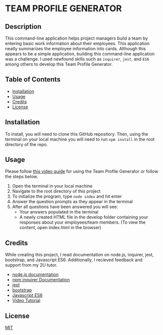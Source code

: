 # TEAM PROFILE GENERATOR

## Description
This command-line application helps project managers build a team by entering basic work information about their employees. This application neatly summarizes the employee information into cards. Although this appears to be a simple application, building this command-line application was a challenge. I used newfound skills such as `inquirer`, `jest`, and `ES6` among others to develop this Team Profile Generator. 

## Table of Contents

- [Installation](#installation)
- [Usage](#usage)
- [Credits](#credits)
- [License](#license)

## Installation

To install, you will need to clone this GitHub repository. Then, using the terminal on your local machine you will need to run `npm install` in the root directory of the repo.

## Usage

Please follow [this video guide](https://drive.google.com/file/d/1zqB3B-v90oGCR6o6PgttEhdqcClkAXpZ/view?usp=sharing) for using the Team Profile Generator or follow the steps below.

1. Open the terminal in your local machine
1. Navigate to the root directory of this project
1. To initialize the program, type `node index` and hit enter
1. Answer the question prompts as they appear in the terminal
1. After all questions have been answered you will see:
    - Your answers populated in the terminal
    - A newly created HTML file in the develop folder containing your responses about your employees/team members. 
    (To view the content, open index.html in the browser)

## Credits

While creating this project, I read documentation on node.js, inquirer, jest, bootstrap, and Javascript ES6. Additionally, I recieved feedback and support from my 2U tutor. 

- [node.js documentation](https://nodejs.org/dist/latest-v12.x/docs/api/fs.html)
- [npm inquirer Documentation](https://www.npmjs.com/package/inquirer/v/8.2.4)
- [jest](https://jestjs.io/docs/getting-started)
- [bootstrap](https://getbootstrap.com/docs/4.5/getting-started/introduction/)
- [Javascript ES6](https://www.w3schools.com/Js/js_es6.asp)
- [Video Tutorial](https://drive.google.com/file/d/1zqB3B-v90oGCR6o6PgttEhdqcClkAXpZ/view?usp=sharing)

## License

[MIT](https://spdx.org/licenses/MIT.html)
